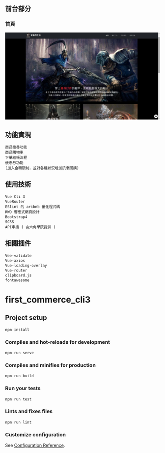 ## 前台部分

### 首頁
![image](https://github.com/HAOYUAN0714/andre-workshop/blob/gh-pages/%E9%A6%96%E9%A0%81.jpg?raw=true)

## 功能實現
```
商品搜尋功能
商品購物車
下單結帳流程
優惠券功能
(加入金額限制，並對各種狀況增加訊息回饋)
```

## 使用技術
```
Vue Cli 3
VueRouter
ESlint 的 aribnb 優化程式碼
RWD 響應式網頁設計
Bootstrap4
SCSS
API串接 ( 由六角學院提供 )
```

## 相關插件
```
Vee-validate
Vue-axios
Vue-loading-overlay
Vue-router
clipboard.js
fontawesome
```

# first_commerce_cli3

## Project setup
```
npm install
```

### Compiles and hot-reloads for development
```
npm run serve
```

### Compiles and minifies for production
```
npm run build
```

### Run your tests
```
npm run test
```

### Lints and fixes files
```
npm run lint
```

### Customize configuration
See [Configuration Reference](https://cli.vuejs.org/config/).
